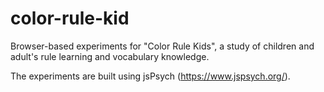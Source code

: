 # color-rule-kid

Browser-based experiments for "Color Rule Kids", a study of children and adult's rule learning and vocabulary knowledge.

The experiments are built using jsPsych (https://www.jspsych.org/).

